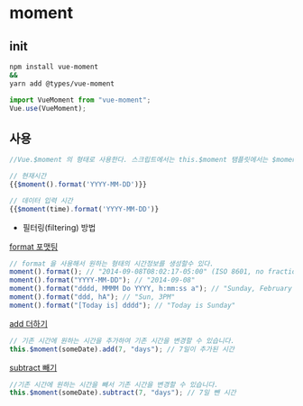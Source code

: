 # moment

## init

```bash
npm install vue-moment
&&
yarn add @types/vue-moment
```

```ts
import VueMoment from "vue-moment";
Vue.use(VueMoment);
```

## 사용

```ts
//Vue.$moment 의 형태로 사용한다. 스크립트에서는 this.$moment 탬플릿에서는 $moment 의 형태로 사용한다.

// 현재시간
{{$moment().format('YYYY-MM-DD')}}

// 데이터 입력 시간
{{$moment(time).format('YYYY-MM-DD')}
```

-   필터링(filtering) 방법

[format 포맷팅](https://momentjs.com/docs/#/displaying/format/)

```ts
// format 을 사용해서 원하는 형태의 시간정보를 생성할수 있다.
moment().format(); // "2014-09-08T08:02:17-05:00" (ISO 8601, no fractional seconds)
moment().format("YYYY-MM-DD"); // "2014-09-08"
moment().format("dddd, MMMM Do YYYY, h:mm:ss a"); // "Sunday, February 14th 2010, 3:25:50 pm"
moment().format("ddd, hA"); // "Sun, 3PM"
moment().format("[Today is] dddd"); // "Today is Sunday"
```

[add 더하기](https://momentjs.com/docs/#/manipulating/add/)

```ts
// 기존 시간에 원하는 시간을 추가하여 기존 시간을 변경할 수 있습니다.
this.$moment(someDate).add(7, "days"); // 7일이 추가된 시간
```

[subtract 빼기](https://momentjs.com/docs/#/manipulating/subtract/)

```ts
//기존 시간에 원하는 시간을 빼서 기존 시간을 변경할 수 있습니다.
this.$moment(someDate).subtract(7, "days"); // 7일 뺀 시간
```
